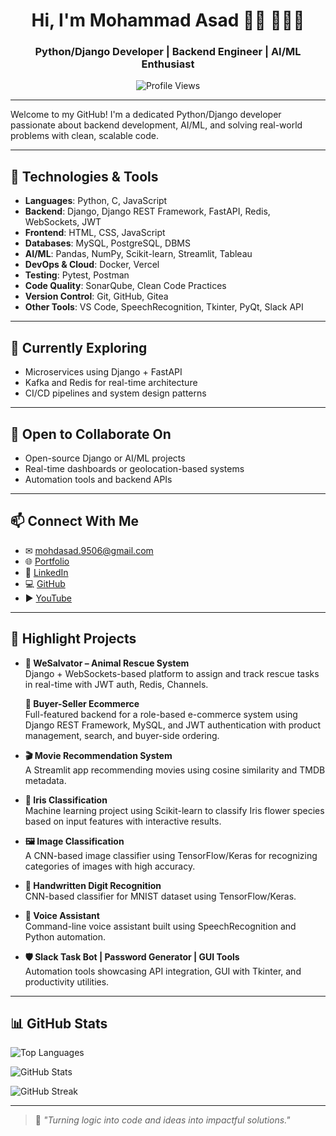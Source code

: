 <p align="center">
  <h1 align="center">Hi, I'm Mohammad Asad 👋🏻 👨🏻‍💻</h1>
  <h3 align="center">Python/Django Developer | Backend Engineer | AI/ML Enthusiast</h3>

  <!--<p align="center">
    <img src="./header.png" alt="Mohammad Asad - Python Developer, Backend Engineer & AI/ML Enthusiast" />
  </p>-->

  <p align="center">
    <img src="https://komarev.com/ghpvc/?username=mohdasad05&style=flat-square&color=blue" alt="Profile Views" />
  </p>
</p>

---

Welcome to my GitHub! I'm a dedicated Python/Django developer passionate about backend development, AI/ML, and solving real-world problems with clean, scalable code.

---

## 🔧 Technologies & Tools

- **Languages**: Python, C, JavaScript  
- **Backend**: Django, Django REST Framework, FastAPI, Redis, WebSockets, JWT  
- **Frontend**: HTML, CSS, JavaScript  
- **Databases**: MySQL, PostgreSQL, DBMS  
- **AI/ML**: Pandas, NumPy, Scikit-learn, Streamlit, Tableau  
- **DevOps & Cloud**: Docker, Vercel  
- **Testing**: Pytest, Postman  
- **Code Quality**: SonarQube, Clean Code Practices  
- **Version Control**: Git, GitHub, Gitea  
- **Other Tools**: VS Code, SpeechRecognition, Tkinter, PyQt, Slack API

---

## 🌱 Currently Exploring

- Microservices using Django + FastAPI  
- Kafka and Redis for real-time architecture  
- CI/CD pipelines and system design patterns

---

## 🤝 Open to Collaborate On

- Open-source Django or AI/ML projects  
- Real-time dashboards or geolocation-based systems  
- Automation tools and backend APIs

---

## 📫 Connect With Me

- ✉ [mohdasad.9506@gmail.com](mailto:mohdasad.9506@gmail.com)  
- 🌐 [Portfolio](https://asadfolio.vercel.app)  
- 💼 [LinkedIn](https://linkedin.com/in/mohammad-asad-631647277)  
- 💻 [GitHub](https://github.com/mohdasad05)  
- ▶️ [YouTube](https://youtube.com/@mohdasad_05)

---

## 🚀 Highlight Projects

- **🦺 WeSalvator – Animal Rescue System**  
  Django + WebSockets-based platform to assign and track rescue tasks in real-time with JWT auth, Redis, Channels.

  **🛒 Buyer-Seller Ecommerce**  
  Full-featured backend for a role-based e-commerce system using Django REST Framework, MySQL, and JWT authentication with product management, search, and buyer-side ordering.

- **🎬 Movie Recommendation System**  
  A Streamlit app recommending movies using cosine similarity and TMDB metadata.

- **🌸 Iris Classification**  
  Machine learning project using Scikit-learn to classify Iris flower species based on input features with interactive results.

- **🖼️ Image Classification**  
  A CNN-based image classifier using TensorFlow/Keras for recognizing categories of images with high accuracy.

- **🔢 Handwritten Digit Recognition**  
  CNN-based classifier for MNIST dataset using TensorFlow/Keras.

- **🧠 Voice Assistant**  
  Command-line voice assistant built using SpeechRecognition and Python automation.

- **🛡️ Slack Task Bot | Password Generator | GUI Tools**  
  Automation tools showcasing API integration, GUI with Tkinter, and productivity utilities.

---

## 📊 GitHub Stats

<p>
  <img src="https://github-readme-stats.vercel.app/api/top-langs/?username=mohdasad05&layout=compact&theme=radical" alt="Top Languages" />
</p>
<p>
  <img src="https://github-readme-stats.vercel.app/api?username=mohdasad05&show_icons=true&theme=radical" alt="GitHub Stats" />
</p>
<p>
  <img src="https://streak-stats.demolab.com?user=mohdasad05&theme=radical" alt="GitHub Streak" />
</p>

---

> 🧩 *"Turning logic into code and ideas into impactful solutions."*
